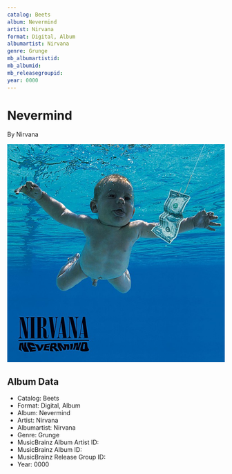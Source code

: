 ```yaml
---
catalog: Beets
album: Nevermind
artist: Nirvana
format: Digital, Album
albumartist: Nirvana
genre: Grunge
mb_albumartistid: 
mb_albumid: 
mb_releasegroupid: 
year: 0000
---
```


# Nevermind

By Nirvana

![](../../assets/beetscovers/Nirvana-Nevermind.jpg)

## Album Data

- Catalog: Beets
- Format: Digital, Album
- Album: Nevermind
- Artist: Nirvana
- Albumartist: Nirvana
- Genre: Grunge
- MusicBrainz Album Artist ID: 
- MusicBrainz Album ID: 
- MusicBrainz Release Group ID: 
- Year: 0000

